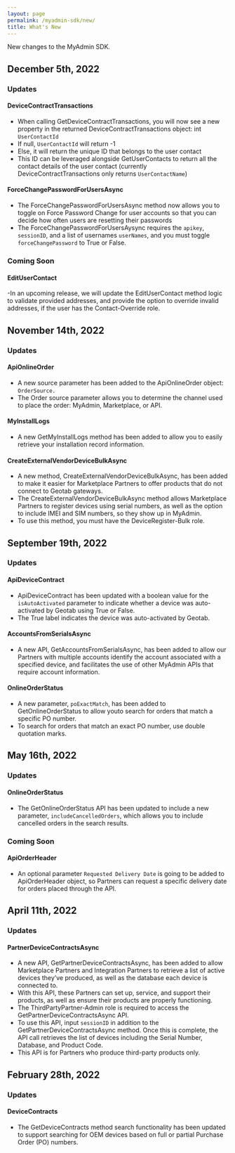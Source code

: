 ```yaml
---
layout: page
permalink: /myadmin-sdk/new/
title: What's New
---
```

New changes to the MyAdmin SDK.

## December 5th, 2022

### Updates

#### DeviceContractTransactions

- When calling GetDeviceContractTransactions, you will now see a new property in the returned DeviceContractTransactions object: int `UserContactId`
- If null, `UserContactId` will return -1
- Else, it will return the unique ID that belongs to the user contact
- This ID can be leveraged alongside GetUserContacts to return all the contact details of the user contact (currently DeviceContractTransactions only returns `UserContactName`)

#### ForceChangePasswordForUsersAsync

- The ForceChangePasswordForUsersAsync method now allows you to toggle on Force Password Change for user accounts so that you can decide how often users are resetting their passwords
- The ForceChangePasswordForUsersAysync requires the `apikey`, `sessionID`, and a list of usernames `userNames`, and you must toggle `forceChangePassword` to True or False.


### Coming Soon

#### EditUserContact

-In an upcoming release, we will update the EditUserContact method logic to validate provided addresses, and provide the option to override invalid addresses, if the user has the Contact-Override role. 

## November 14th, 2022

### Updates

#### ApiOnlineOrder

- A new source parameter has been added to the ApiOnlineOrder object: `OrderSource.`
- The Order source parameter allows you to determine the channel used to place the order: MyAdmin, Marketplace, or API.

#### MyInstallLogs

- A new GetMyInstallLogs method has been added to allow you to easily retrieve your installation record information.

#### CreateExternalVendorDeviceBulkAsync

- A new method, CreateExternalVendorDeviceBulkAsync, has been added to make it easier for Marketplace Partners to offer products that do not connect to Geotab gateways.
- The CreateExternalVendorDeviceBulkAsync method allows Marketplace Partners to register devices using serial numbers, as well as the option to include IMEI and SIM numbers, so they show up in MyAdmin. 
- To use this method, you must have the DeviceRegister-Bulk role.

## September 19th, 2022

### Updates

#### ApiDeviceContract

- ApiDeviceContract has been updated with a boolean value for the `isAutoActivated` parameter to indicate whether a device was auto-activated by Geotab using True or False. 
- The True label indicates the device was auto-activated by Geotab.

#### AccountsFromSerialsAsync

-  A new API, GetAccountsFromSerialsAsync, has been added to allow our Partners with multiple accounts identify the account associated with a specified device, and facilitates the use of other MyAdmin APIs that require account information.

#### OnlineOrderStatus

- A new parameter, `poExactMatch`, has been added to GetOnlineOrderStatus to allow youto search for orders that match a specific PO number.
- To search for orders that match an exact PO number, use double quotation marks.

## May 16th, 2022

### Updates

#### OnlineOrderStatus

- The GetOnlineOrderStatus API has been updated to include a new parameter, `includeCancelledOrders`, which allows you to include cancelled orders in the search results.

### Coming Soon

#### ApiOrderHeader 

- An optional parameter `Requested Delivery Date` is going to be added to ApiOrderHeader object, so Partners can request a specific delivery date for orders placed through the API.

## April 11th, 2022

### Updates

#### PartnerDeviceContractsAsync

- A new API, GetPartnerDeviceContractsAsync, has been added to allow Marketplace Partners and Integration Partners to retrieve a list of active devices they’ve produced, as well as the database each device is connected to.
- With this API, these Partners can set up, service, and support their products, as well as ensure their products are properly functioning. 
- The ThirdPartyPartner-Admin role is required to access the GetPartnerDeviceContractsAsync API. 
-  To use this API, input `sessionID` in addition to the GetPartnerDeviceContractsAsync method. Once this is complete, the API call retrieves the list of devices including the Serial Number, Database, and Product Code. 
- This API is for Partners who produce third-party products only.

## February 28th, 2022

### Updates

#### DeviceContracts

- The GetDeviceContracts method search functionality has been updated to support searching for OEM devices based on full or partial Purchase Order (PO) numbers.